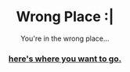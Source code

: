<div align="center">
  <h1>Wrong Place :|</h1>
  <p>You're in the wrong place...</p>
  <h3><a href="https://github.com/VillainsRule">here's where you want to go.</a></h3>
</div>
